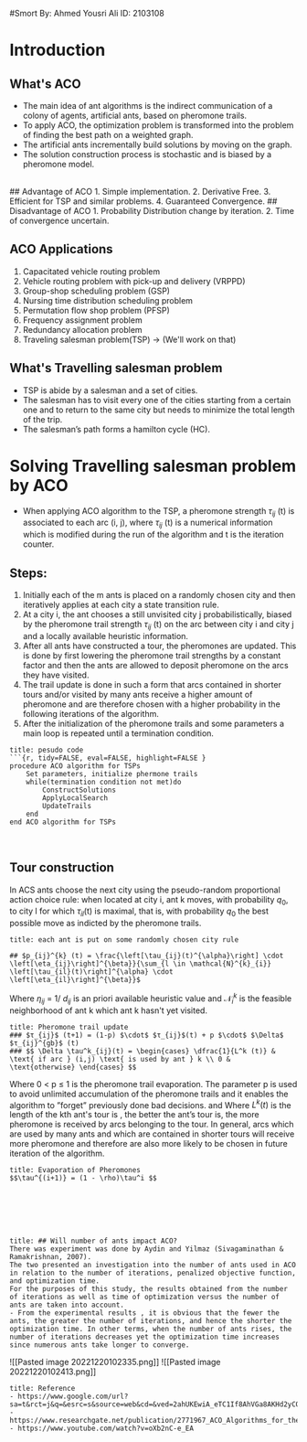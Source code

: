 #Smort 
By: Ahmed Yousri Ali 
ID: 2103108
# Introduction
## What's ACO
  - The main idea of ant algorithms is the indirect communication of a colony of agents, artificial ants, based on pheromone trails.
  - To apply ACO, the optimization problem is transformed into the problem of finding the best path on a weighted graph. 
  - The artificial ants incrementally build solutions by moving on the graph. 
  - The solution construction process is stochastic and is biased by a pheromone model.
<br> 
## Advantage of ACO
1. Simple implementation.
2. Derivative Free.
3. Efficient for TSP and similar problems.
4. Guaranteed Convergence.
## Disadvantage of ACO
1. Probability Distribution change by iteration.
2. Time of convergence uncertain.

## ACO Applications
1.  Capacitated vehicle routing problem
2. Vehicle routing problem with pick-up and delivery (VRPPD)
3. Group-shop scheduling problem (GSP)
4. Nursing time distribution scheduling problem
5. Permutation flow shop problem (PFSP)
6. Frequency assignment problem
7. Redundancy allocation problem
8. Traveling salesman problem(TSP) -> (We'll work on that)

## What's Travelling salesman problem
- TSP is abide by a salesman and a set of cities. 
- The salesman has to visit every one of the cities starting from a certain one and to return to the same city but needs to minimize the total length of the trip.
- The salesman’s path forms a hamilton cycle (HC).
# Solving Travelling salesman problem by ACO
- When applying ACO algorithm to the TSP, a pheromone strength  $τ_{ij}$ (t) is associated to each arc (i, j), where $τ_{ij}$ (t) is a numerical information which is modified during the run of the algorithm and t is the iteration counter.


## Steps:
1. Initially each of the m ants is placed on a randomly chosen city and then iteratively applies at each city a state transition rule.
2. At a city i, the ant chooses a still unvisited city j probabilistically, biased by the pheromone trail strength $τ_{ij}$ (t) on the arc between city i and city j and a locally available heuristic information.
3. After all ants have constructed a tour, the pheromones are updated. This is done by first lowering the pheromone trail strengths by a constant factor and then the ants are allowed to deposit pheromone on the arcs they have visited.
5. The trail update is done in such a form that arcs contained in shorter tours and/or visited by many ants receive a higher amount of pheromone and are therefore chosen with a higher probability in the following iterations of the algorithm.
6. After the initialization of the pheromone trails and some parameters a main loop is repeated until a termination condition.
```ad-info
title: pesudo code
```{r, tidy=FALSE, eval=FALSE, highlight=FALSE }
procedure ACO algorithm for TSPs
	Set parameters, initialize phermone trails
	while(termination condition not met)do
		ConstructSolutions
		ApplyLocalSearch
		UpdateTrails
	end
end ACO algorithm for TSPs
```

<br>

## Tour construction
In ACS ants choose the next city using the pseudo-random proportional action choice rule: when located at city i, ant k moves, with probability $q_0$, to city l for which $τ_{il}$(t) is maximal, that is, with probability $q_0$ the best possible move as indicted by the pheromone trails.
```ad-info
title: each ant is put on some randomly chosen city rule

## $p_{ij}^{k} (t) = \frac{\left[\tau_{ij}(t)^{\alpha}\right] \cdot \left[\eta_{ij}\right]^{\beta}}{\sum_{l \in \mathcal{N}^{k}_{i}} \left[\tau_{il}(t)\right]^{\alpha} \cdot \left[\eta_{il}\right]^{\beta}}$
```
Where $\eta_{ij}$ = 1/ $d_{ij}$ is an priori available heuristic value and $\mathcal{N}^k_i$ is the feasible neighborhood of ant k which ant k hasn't yet visited. 

```ad-info
title: Pheromone trail update
### $τ_{ij}$ (t+1) = (1-p) $\cdot$ $τ_{ij}$(t) + p $\cdot$ $\Delta$ $τ_{ij}^{gb}$ (t)
### $$ \Delta \tau^k_{ij}(t) = \begin{cases} \dfrac{1}{L^k (t)} & \text{ if arc } (i,j) \text{ is used by ant } k \\ 0 & \text{otherwise} \end{cases} $$

```
Where 0 < p ≤ 1 is the pheromone trail evaporation. The parameter p is used to avoid unlimited accumulation of the pheromone trails and it enables the algorithm to ”forget” previously done bad decisions.
and Where $L^k(t)$ is the length of the kth ant's tour is , the better the ant’s tour is, the more pheromone is received by arcs belonging to the tour. In general, arcs which are used by many ants and which are contained in shorter tours will receive more pheromone and therefore are also more likely to be chosen in future iteration of the algorithm.
```ad-info
title: Evaporation of Pheromones
$$\tau^{(i+1)} = (1 - \rho)\tau^i $$
```

<br>
<br>
<br>

<br>

```ad-question
title: ## Will number of ants impact ACO?
There was experiment was done by Aydin and Yilmaz (Sivagaminathan & Ramakrishnan, 2007).
The two presented an investigation into the number of ants used in ACO in relation to the number of iterations, penalized objective function, and optimization time.
For the purposes of this study, the results obtained from the number of iterations as well as time of optimization versus the number of ants are taken into account.
- From the experimental results , it is obvious that the fewer the ants, the greater the number of iterations, and hence the shorter the optimization time. In other terms, when the number of ants rises, the number of iterations decreases yet the optimization time increases since numerous ants take longer to converge.
```

![[Pasted image 20221220102335.png]]
![[Pasted image 20221220102413.png]]




```ad-important
title: Reference
- https://www.google.com/url?sa=t&rct=j&q=&esrc=s&source=web&cd=&ved=2ahUKEwiA_eTC1If8AhVGa8AKHd2yCO4QFnoECBEQAQ&url=https%3A%2F%2Fojs.unikom.ac.id%2Findex.php%2Finjiiscom%2Farticle%2Fdownload%2F8431%2F3393%2F&usg=AOvVaw3HkTxqbb92YMRq74WJSthc
- https://www.researchgate.net/publication/2771967_ACO_Algorithms_for_the_Traveling_Salesman_Problem
- https://www.youtube.com/watch?v=oXb2nC-e_EA
```

